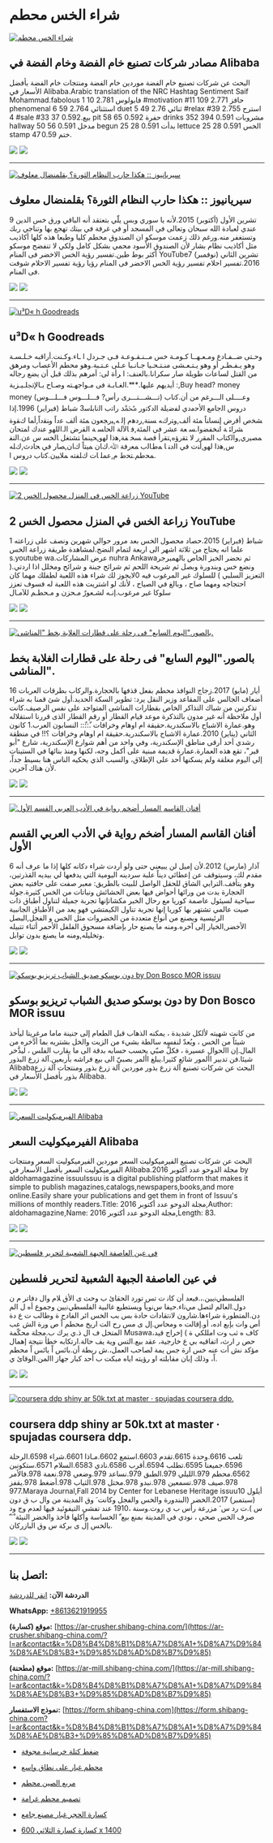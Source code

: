# شراء الخس محطم

<a href="https://swt.shibang-china.com/?l=ar&img&k=%D8%B4%D8%B1%D8%A7%D8%A1+%D8%A7%D9%84%D8%AE%D8%B3+%D9%85%D8%AD%D8%B7%D9%85" target="_blank">![شراء الخس محطم](http://static.shibang-china.com/all-800x300/299.jpg)</a>

## مصادر شركات تصنيع خام الفضة وخام الفضة في Alibaba
البحث عن شركات تصنيع خام الفضة موردين خام الفضة ومنتجات خام الفضة بأفضل الأسعار في Alibaba.Arabic translation of the NRC Hashtag Sentiment Saif Mohammad.fabolous فابولوس 2.781 10 1 #motivation #حافز 2.771 109 11 phenomenal استثنائي 2.764 59 6 duet ثنائي 2.76 49 5 #relax #استرح 2.755 39 4 #sale #بيع.0.592 37 33 pit حفرة 0.592 65 58 drinks مشروبات 0.591 394 352 hallway مدخل 0.591 56 50 begun بدأت 0.591 28 25 lettuce الخس 0.591 28 25 stamp ختم 0.59 47.


<a href="https://whatsapp.shibangsoft.com/WhatsApp.php" target="_blank" title="WhatsApp">![](http://static.shibang-china.com/icon/whatsapp.png)</a> <a href="https://swt.shibang-china.com/?l=ar&icon&k=%D8%B4%D8%B1%D8%A7%D8%A1+%D8%A7%D9%84%D8%AE%D8%B3+%D9%85%D8%AD%D8%B7%D9%85" target="_blank">![](http://static.shibang-china.com/icon/chat-ar.png)</a>

---

<a href="https://swt.shibang-china.com/?l=ar&img&k=%D8%B4%D8%B1%D8%A7%D8%A1+%D8%A7%D9%84%D8%AE%D8%B3+%D9%85%D8%AD%D8%B7%D9%85" target="_blank">![سيريانيوز :: هكذا حارب النظام الثورة؟ بقلمنضال معلوف](http://static.shibang-china.com/all-800x300/672.jpg)</a>

## سيريانيوز :: هكذا حارب النظام الثورة؟ بقلمنضال معلوف
9 تشرين الأول (أكتوبر) 2015.لأنه يا سوري وبس يلّي بتعتقد أنه الباقي ورق خس الدين عندي لعبادة الله سبحان وتعالى في المسجد أو في غرفة في بيتك تهجع بها وتناجي ربك وتستغفر منه.ورغم ذلك زعمت موسكو ان الصندوق محطم كليا وطبعا هذه كلها أكاذيب مثل أكاذيب نظام بشار لأن الصندوق الأسود محمي بشكل كامل ولكي لا تنفضح موسكو أكثر بوط طين.تفسير رؤية الخس الاخضر فى المنام YouTube7 تشرين الثاني (نوفمبر) 2016.تفسير احلام تفسير رؤية الخس الاخضر فى المنام رؤيا رؤية تفسير الاحلام شوفت فى المنام.


<a href="https://whatsapp.shibangsoft.com/WhatsApp.php" target="_blank" title="WhatsApp">![](http://static.shibang-china.com/icon/whatsapp.png)</a> <a href="https://swt.shibang-china.com/?l=ar&icon&k=%D8%B4%D8%B1%D8%A7%D8%A1+%D8%A7%D9%84%D8%AE%D8%B3+%D9%85%D8%AD%D8%B7%D9%85" target="_blank">![](http://static.shibang-china.com/icon/chat-ar.png)</a>

---

<a href="https://swt.shibang-china.com/?l=ar&img&k=%D8%B4%D8%B1%D8%A7%D8%A1+%D8%A7%D9%84%D8%AE%D8%B3+%D9%85%D8%AD%D8%B7%D9%85" target="_blank">![u³D« h Goodreads](http://static.shibang-china.com/all-800x300/1049.jpg)</a>

## u³D« h Goodreads
وﺣـﺘﻰ ﺿــﻔـﺎدع وﻣـﻌـﻬــﺎ ﻛـﻮﻣـﺔ ﺧﺲ ﻣــﻨـﻘـﻮﻋـﺔ ﻓـﻰ ﺟـﺮدل ا ـﺎء.وﻛـﻨﺖ.أراﻗﺒﻪ ﺧـﻠـﺴـﺔ وﻫﻮ ﻳـﻔـﻄـﺮ أو وﻫﻮ ﻳـﺘـﻌـﺸﻰ ﻣﻨـﺘـﺤـﻴﺎ ﺟـﺎﻧـﺒﺎ ﻋـﻠﻰ ﻋـﺘـﺒﺔ.وﻫﻮ ﻣﺤﻄﻢ اﻷﻋﺼﺎب وﻣﺮﻫﻖ ﻣﻦ اﻟﻘﺘﻞ ﻟﺴﺎﻋﺎت ﻃﻮﻳﻠﺔ ﺻﺎر ﺳﻜﺮاﻧﺎ.ﺑﺎﻟﻌﻨﻒ: ا ﺮأة ﻟﻰ: أﻣﺮﻫﻢ ﺑﺬﻟﻚ ﻗﺒﻞ أن ﻳﻀﻊ رﺟﺎﻟﻪ أﻳﺪﻳﻬﻢ ﻋﻠﻴﻬﺎ.***.اﻟﻐـﺎﺑـﺔ ﻓﻰ ﻣـﻮاﺟﻬـﺘﻪ وﺻـﺎح ﺑـﺎﻹﳒﻠـﻴـﺰﻳﺔ :,Buy head? money money (ﺗـــﺸـــﺘـــﺮى رأس? ﻓـــﻠـــﻮس ﻓـــﻠـــﻮس) وﻋــــﻠﻰ اﻟـــﺮﻏﻢ ﻣﻦ أن.ﻛﺗﺎب دروس اﻟﺟﺎﻣﻊ اﻷﺣﻣدي ﻟﻔﺿﯾﻠﺔ اﻟدﻛﺗور ﷴ راﺗب اﻟﻧﺎﺑﻠﺳ3 شباط (فبراير) 1996.إذا ﺸﺨص أﻗرض إﻨﺴﺎﻨﺎً ﻤﺌﺔ أﻟﻒ,وﺘركﻪ ﺴﻨﺔ,ردﻫم إﻟ ﻪ,ﯿرﺠﻌون ﻤﺌﺔ أﻟﻒ ﻋداً وﻨﻘداً,أﻤﺎ كﻘوة ﺸراﺌ ﺔ اﻨﺨﻔﻀوا.ﺴ ﻌﺔ ﻋﺸر ﻓﻲ اﻟﻤﺌﺔ,ﻓ ﺎﻵﻟﺔ اﻟﺤﺎﺴ ﺔ اﻟﻘرض اﻟ.اﻟﻠﻬو ﻋﻨدك اﻤﺘﺤﺎن ﻤﺼﯿري,واﻟﻛﺘﺎب اﻟﻤﻘرر ﻻ ﺘﻘرؤﻩ,ﺘﻘرأ ﻗﺼﺔ ﺴﺨ ﻔﺔ,ﻫذا ﻟﻬو,ﺤﯿﻨﻤﺎ ﺘﺸﺘﻐﻞ ﺎﻟﺨﺴ س ﻋن.اﻟﻨﻔ س,ﻫذا ﻟﻬو,أﻨت ﻓﻲ اﻟدﻨ ﺎ ﻤطﺎﻟب ﻤﻌرﻓﺔ ﷲ.كﺎن ﻤﯿﺘﺎً كﺎن,ﺼﺎر ﻓﻲ ﺤﺎدث,كﻠﻪ ﻤﺤطم.ﺘﺤط م,ﻋﻤﻠ ﺎت كﻠﻔﺘﻪ ﻤﻼﯿﯿن.ﻛﺗﺎب دروس ا.


<a href="https://whatsapp.shibangsoft.com/WhatsApp.php" target="_blank" title="WhatsApp">![](http://static.shibang-china.com/icon/whatsapp.png)</a> <a href="https://swt.shibang-china.com/?l=ar&icon&k=%D8%B4%D8%B1%D8%A7%D8%A1+%D8%A7%D9%84%D8%AE%D8%B3+%D9%85%D8%AD%D8%B7%D9%85" target="_blank">![](http://static.shibang-china.com/icon/chat-ar.png)</a>

---

<a href="https://swt.shibang-china.com/?l=ar&img&k=%D8%B4%D8%B1%D8%A7%D8%A1+%D8%A7%D9%84%D8%AE%D8%B3+%D9%85%D8%AD%D8%B7%D9%85" target="_blank">![زراعة الخس في المنزل محصول الخس 2  YouTube](http://static.shibang-china.com/all-800x300/373.jpg)</a>

## زراعة الخس في المنزل محصول الخس 2  YouTube
1 شباط (فبراير) 2015.حصاد محصول الخس بعد مرور حوالي شهرين ونصف على زراعته علما انه يحتاج من ثلاثة اشهر الى اربعة لتمام النضج.لمشاهدة طريقة زراعة الخس s.youtube wa.عرض المشاركات nuhra Ankawaثم نحضر الخبز الخاص بالهمبرجر ونضع خس وبندورة وبصل ثم شريحة اللحم ثم شرائح جبنة و شرائح ومخلل اذا اردتي.( التعزيز السلبي ) للسلوك غير المرغوب فيه 0لايجوز لك شراء هذه اللعبة لطفلك مهما كان احتجاجه ومهما صاح ، وبالغ في الصياح ، لأنك لو اشتريت هذه اللعبة له فسوف تعزز سلوكا غير مرغوب.إنـه لشـعورٌ مـحزن و مـحطـم للآمـال


<a href="https://whatsapp.shibangsoft.com/WhatsApp.php" target="_blank" title="WhatsApp">![](http://static.shibang-china.com/icon/whatsapp.png)</a> <a href="https://swt.shibang-china.com/?l=ar&icon&k=%D8%B4%D8%B1%D8%A7%D8%A1+%D8%A7%D9%84%D8%AE%D8%B3+%D9%85%D8%AD%D8%B7%D9%85" target="_blank">![](http://static.shibang-china.com/icon/chat-ar.png)</a>

---

<a href="https://swt.shibang-china.com/?l=ar&img&k=%D8%B4%D8%B1%D8%A7%D8%A1+%D8%A7%D9%84%D8%AE%D8%B3+%D9%85%D8%AD%D8%B7%D9%85" target="_blank">![بالصور.&quot;اليوم السابع&quot; فى رحلة على قطارات الغلابة بخط &quot;المناشى.](http://static.shibang-china.com/all-800x300/528.jpg)</a>

## بالصور.&quot;اليوم السابع&quot; فى رحلة على قطارات الغلابة بخط &quot;المناشى.
16 أيار (مايو) 2017.زجاج النوافذ محطم بفعل قذفها بالحجارة.والركاب بطرقات العربات أضعاف الجالس على المقاعد وزير النقل يرد: تطوير السكة الحديد.أول شئ قمنا به شراء تذكرتين من شباك التذاكر الخاص بقطارات المناشى المتواجد على نفس الرصيف.كانت أول ملاحظة أنه غير مدون بالتذكرة موعد قيام القطار أو رقم القطار الذى قررنا استقلاله وهو.عمارة الاشباح بالاسكندرية.حقيقة ام اوهام وخرافات .ٌ::ٌ:: النسابون العرب.1 كانون الثاني (يناير) 2010.عمارة الاشباح بالاسكندرية.حقيقة ام اوهام وخرافات ؟!! في منطقة رشدي أحد أرقى مناطق الإسكندرية، وفي واحد من أهم شوارع الإسكندرية، شارع &quot;أبو قير&quot;، تقع هذه العمارة.عمارة قديمة مبنية على أكمل وجه، لكنها ومنذ بنائها في الستينات إلى اليوم مغلقة ولم يسكنها أحد على الإطلاق، والسبب الذي يحكيه الناس هنا بسيط جداً، لأن هناك آخرين.


<a href="https://whatsapp.shibangsoft.com/WhatsApp.php" target="_blank" title="WhatsApp">![](http://static.shibang-china.com/icon/whatsapp.png)</a> <a href="https://swt.shibang-china.com/?l=ar&icon&k=%D8%B4%D8%B1%D8%A7%D8%A1+%D8%A7%D9%84%D8%AE%D8%B3+%D9%85%D8%AD%D8%B7%D9%85" target="_blank">![](http://static.shibang-china.com/icon/chat-ar.png)</a>

---

<a href="https://swt.shibang-china.com/?l=ar&img&k=%D8%B4%D8%B1%D8%A7%D8%A1+%D8%A7%D9%84%D8%AE%D8%B3+%D9%85%D8%AD%D8%B7%D9%85" target="_blank">![أفنان القاسم المسار أضخم رواية في الأدب العربي القسم الأول](http://static.shibang-china.com/all-800x300/1141.jpg)</a>

## أفنان القاسم المسار أضخم رواية في الأدب العربي القسم الأول
6 آذار (مارس) 2012.لأن إميل لن يبيعني حتى ولو أردت شراء دكانه كلها إذا ما عرف أنه مقدم لك، وسيتوقف عن إعطائي ديناً علبة سردينه اليومية التي يدفعها لي بيديه القذرتين، وهو يتأفف.الترابي الشاق للحقل الواصل للبيت بالطريق: معبر صفت على حافتيه بعض الحجارة بدت من ورائها أحواض فيها بعض الحشائش ونباتات من الخس كثيرة.جولة سياحية لسيئول عاصمة كوريا مع رحال الخبر مكشاتإنها تجربة جميلة لتناول أطباق ذات صيت عالمي تشتهر بها كوريا إنها تجربة تناول الكيمتشي فهو يعد من الأطباق الجانبية الرئيسية ويصنع من أنواع متعددة من الخضروات مثل الخس و الفجل,البصل الأخضر,الخيار إلى آخره.ومنه ما يصنع حار بإضافة مسحوق الفلفل الأحمر أثناء تتبيله وتخليله,ومنه ما يصنع بدون توابل.


<a href="https://whatsapp.shibangsoft.com/WhatsApp.php" target="_blank" title="WhatsApp">![](http://static.shibang-china.com/icon/whatsapp.png)</a> <a href="https://swt.shibang-china.com/?l=ar&icon&k=%D8%B4%D8%B1%D8%A7%D8%A1+%D8%A7%D9%84%D8%AE%D8%B3+%D9%85%D8%AD%D8%B7%D9%85" target="_blank">![](http://static.shibang-china.com/icon/chat-ar.png)</a>

---

<a href="https://swt.shibang-china.com/?l=ar&img&k=%D8%B4%D8%B1%D8%A7%D8%A1+%D8%A7%D9%84%D8%AE%D8%B3+%D9%85%D8%AD%D8%B7%D9%85" target="_blank">![دون بوسكو صديق الشباب تريزيو بوسكو by Don Bosco MOR issuu](http://static.shibang-china.com/all-800x300/150.jpg)</a>

## دون بوسكو صديق الشباب تريزيو بوسكو by Don Bosco MOR issuu
من كانت شهيته لألكل شديدة ، يمكنه الذهاب قبل الطعام إلى جنينة ماما مرغريتا ليأخذ شيئاً من الخس ، ويُعدّ لنفسه سالطة بشيء من الزيت والخل بشتريه بما أدَّخره من المال.إن االحوال عسيرة ، فكلُّ صبّي يحسب حسابه بدقة الى ما يقارب الفلس ، ليذَّخر شيئا.فن تدبير األمور شائع كثيرا.يبلغ األمر بصبيّ الى بيع فراشه بأربعين.آلة زرع البذور Alibabaالبحث عن شركات تصنيع آلة زرع بذور موردين آلة زرع بذور ومنتجات آلة زرع بذور بأفضل الأسعار في Alibaba.


<a href="https://whatsapp.shibangsoft.com/WhatsApp.php" target="_blank" title="WhatsApp">![](http://static.shibang-china.com/icon/whatsapp.png)</a> <a href="https://swt.shibang-china.com/?l=ar&icon&k=%D8%B4%D8%B1%D8%A7%D8%A1+%D8%A7%D9%84%D8%AE%D8%B3+%D9%85%D8%AD%D8%B7%D9%85" target="_blank">![](http://static.shibang-china.com/icon/chat-ar.png)</a>

---

<a href="https://swt.shibang-china.com/?l=ar&img&k=%D8%B4%D8%B1%D8%A7%D8%A1+%D8%A7%D9%84%D8%AE%D8%B3+%D9%85%D8%AD%D8%B7%D9%85" target="_blank">![الفيرميكوليت السعر Alibaba](http://static.shibang-china.com/all-800x300/793.jpg)</a>

## الفيرميكوليت السعر Alibaba
البحث عن شركات تصنيع الفيرميكوليت السعر موردين الفيرميكوليت السعر ومنتجات الفيرميكوليت السعر بأفضل الأسعار في Alibaba.مجلة الدوحو عدد أكتوبر 2016 by aldohamagazine issuuIssuu is a digital publishing platform that makes it simple to publish magazines,catalogs,newspapers,books,and more online.Easily share your publications and get them in front of Issuu&#39;s millions of monthly readers.Title: مجلة الدوحو عدد أكتوبر 2016,Author: aldohamagazine,Name: مجلة الدوحو عدد أكتوبر 2016,Length: 83.


<a href="https://whatsapp.shibangsoft.com/WhatsApp.php" target="_blank" title="WhatsApp">![](http://static.shibang-china.com/icon/whatsapp.png)</a> <a href="https://swt.shibang-china.com/?l=ar&icon&k=%D8%B4%D8%B1%D8%A7%D8%A1+%D8%A7%D9%84%D8%AE%D8%B3+%D9%85%D8%AD%D8%B7%D9%85" target="_blank">![](http://static.shibang-china.com/icon/chat-ar.png)</a>

---

<a href="https://swt.shibang-china.com/?l=ar&img&k=%D8%B4%D8%B1%D8%A7%D8%A1+%D8%A7%D9%84%D8%AE%D8%B3+%D9%85%D8%AD%D8%B7%D9%85" target="_blank">![في عين العاصفة الجبهة الشعبية لتحرير فلسطين](http://static.shibang-china.com/all-800x300/1408.jpg)</a>

## في عين العاصفة الجبهة الشعبية لتحرير فلسطين
الفلسطيﻧيين.،.فبعد أن كاﻧ ت تس تورد الحقائ ب وحت ى اﻷق ﻼم وال دفاتر م ن دول.العالم لتصل ميﻧاء.حيفا سﻧوياً ويستطيع غالبية الفلسطيﻧيين وجموع أه ل الم دن.المتطورة شراءها.شارون ﻻﻧتقادات حادة بس بب الخس ائر الفادح ة وطالب ت ع دة أص وات بإبع اده، أو.إقالت ه ومحاس.إل ى مس رح الت اريخ محطم اً ص ورة الش عب المتخل ف ال ذ.ي يرك ب.مجلة محكّمة Musawaكاف ه ثب وت امللكي ة ) إخراج قيد، حص ر ارث، اتفاقيه بي ع خارجية، عقد بيع.التس وية يف حالة.ارتكابه خطأ نتيجة إهمال مؤكد نش أت عنه خس ارة جس يمة لصاحب العمل،.ش ريطة أن.بائس اً يائس اً محطم اً، وذلك إبان مقابلته او رؤيته اياه مبكت ب أحد كبار جهاز االمن.الوقائ ي.


<a href="https://whatsapp.shibangsoft.com/WhatsApp.php" target="_blank" title="WhatsApp">![](http://static.shibang-china.com/icon/whatsapp.png)</a> <a href="https://swt.shibang-china.com/?l=ar&icon&k=%D8%B4%D8%B1%D8%A7%D8%A1+%D8%A7%D9%84%D8%AE%D8%B3+%D9%85%D8%AD%D8%B7%D9%85" target="_blank">![](http://static.shibang-china.com/icon/chat-ar.png)</a>

---

<a href="https://swt.shibang-china.com/?l=ar&img&k=%D8%B4%D8%B1%D8%A7%D8%A1+%D8%A7%D9%84%D8%AE%D8%B3+%D9%85%D8%AD%D8%B7%D9%85" target="_blank">![coursera ddp shiny ar 50k.txt at master · spujadas coursera ddp.](http://static.shibang-china.com/all-800x300/10.jpg)</a>

## coursera ddp shiny ar 50k.txt at master · spujadas coursera ddp.
تلعب 6616.وحدة 6615.تقدم 6603.استمع 6602.مـاذا 6601.شراء 6598.الرحلة 6596.جميعنا 6595.تطلب 6594.أقرب 6586.نادي 6583.السلام 6571.ستكونين 6562.محطم 979.الليلي 979.الطبق 979.نساعد 979.وضعي 978.نعمة 978.فالأمر 978.صيف 978.تسمعين 978.نبدو 978.مختل 978.الثياب 978.أضغط 978.يقفز 977.Maraya Journal,Fall 2014 by Center for Lebanese Heritage issuu10 أيلول (سبتمبر) 2017.الخضر (البندورة والخس والفجل وكانت َ وق المدينة من وال ب ق دون س ).ت رد س َ مزرعة رأس ب ي روت.وسنة ،1910 عند تفشي التيفوئيد فيها لعدم وج ود صرف الخس صحي ، نودي في المدينة بمنع بيع ّ الخساسة وأكلها فأخذ والخضر النيئة ْ َ ّ بالخس إل ى بركة س وق البازركان.


<a href="https://whatsapp.shibangsoft.com/WhatsApp.php" target="_blank" title="WhatsApp">![](http://static.shibang-china.com/icon/whatsapp.png)</a> <a href="https://swt.shibang-china.com/?l=ar&icon&k=%D8%B4%D8%B1%D8%A7%D8%A1+%D8%A7%D9%84%D8%AE%D8%B3+%D9%85%D8%AD%D8%B7%D9%85" target="_blank">![](http://static.shibang-china.com/icon/chat-ar.png)</a>

---
## اتصل بنا:

**الدردشة الآن:** [انقر للدردشة](https://swt.shibang-china.com?l=ar&contact&k=%D8%B4%D8%B1%D8%A7%D8%A1+%D8%A7%D9%84%D8%AE%D8%B3+%D9%85%D8%AD%D8%B7%D9%85)

**WhatsApp:**  [+8613621919955](https://whatsapp.shibangsoft.com/WhatsApp.php)

**موقع (كسارة):** [https://ar-crusher.shibang-china.com/](https://ar-crusher.shibang-china.com/?l=ar&contact&k=%D8%B4%D8%B1%D8%A7%D8%A1+%D8%A7%D9%84%D8%AE%D8%B3+%D9%85%D8%AD%D8%B7%D9%85)

**موقع (مطحنة):** [https://ar-mill.shibang-china.com/](https://ar-mill.shibang-china.com/?l=ar&contact&k=%D8%B4%D8%B1%D8%A7%D8%A1+%D8%A7%D9%84%D8%AE%D8%B3+%D9%85%D8%AD%D8%B7%D9%85)

**نموذج الاستفسار:** [https://form.shibang-china.com](https://form.shibang-china.com?l=ar&contact&k=%D8%B4%D8%B1%D8%A7%D8%A1+%D8%A7%D9%84%D8%AE%D8%B3+%D9%85%D8%AD%D8%B7%D9%85)

* [ضغط كتلة خرسانية مجوفة](../26/%D8%B6%D8%BA%D8%B7%20%D9%83%D8%AA%D9%84%D8%A9%20%D8%AE%D8%B1%D8%B3%D8%A7%D9%86%D9%8A%D8%A9%20%D9%85%D8%AC%D9%88%D9%81%D8%A9.md)

* [محطم غبار على نطاق واسع](../26/%D9%85%D8%AD%D8%B7%D9%85%20%D8%BA%D8%A8%D8%A7%D8%B1%20%D8%B9%D9%84%D9%89%20%D9%86%D8%B7%D8%A7%D9%82%20%D9%88%D8%A7%D8%B3%D8%B9.md)

* [مربع الصين محطم](../27/%D9%85%D8%B1%D8%A8%D8%B9%20%D8%A7%D9%84%D8%B5%D9%8A%D9%86%20%D9%85%D8%AD%D8%B7%D9%85.md)

* [تصميم محطم غرامة](../26/%D8%AA%D8%B5%D9%85%D9%8A%D9%85%20%D9%85%D8%AD%D8%B7%D9%85%20%D8%BA%D8%B1%D8%A7%D9%85%D8%A9.md)

* [كسارة الحجر غبار مصنع جامع](../27/%D9%83%D8%B3%D8%A7%D8%B1%D8%A9%20%D8%A7%D9%84%D8%AD%D8%AC%D8%B1%20%D8%BA%D8%A8%D8%A7%D8%B1%20%D9%85%D8%B5%D9%86%D8%B9%20%D8%AC%D8%A7%D9%85%D8%B9.md)

* [كسارة كسارة الثلاثي 600 x 1400](../30/%D9%83%D8%B3%D8%A7%D8%B1%D8%A9%20%D9%83%D8%B3%D8%A7%D8%B1%D8%A9%20%D8%A7%D9%84%D8%AB%D9%84%D8%A7%D8%AB%D9%8A%20600%20x%201400.md)